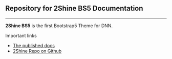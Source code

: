 ## Repository for 2Shine BS5 Documentation
---

**2Shine BS5** is the first Bootstrap5 Theme for DNN. 

Important links

* [The published docs](https://2sic.github.io/dnn-theme-2shine-bs5/)
* [2Shine Repo on Github](https://github.com/2sic/dnn-theme-2shine-bs5)
